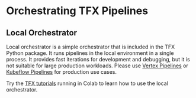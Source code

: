 # Orchestrating TFX Pipelines

## Local Orchestrator

Local orchestrator is a simple orchestrator that is included in the TFX Python
package. It runs pipelines in the local environment in a single process. It
provides fast iterations for development and debugging, but it is not suitable for
large production workloads. Please use [Vertex Pipelines](vertex.md) or
[Kubeflow Pipelines](kubeflow.md) for production use cases.

Try the [TFX tutorials](../../tutorials/tfx/penguin_simple) running in Colab to
learn how to use the local orchestrator.
